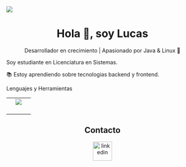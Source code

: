 <img src = "https://user-images.githubusercontent.com/73097560/115834477-dbab4500-a447-11eb-908a-139a6edaec5c.gif">

<div id="user">
  <h1 align="center">Hola 👋, soy Lucas</h1>
  <p align="center">Desarrollador en crecimiento | Apasionado por Java & Linux 🐧</p>
</div>

Soy estudiante en Licenciatura en Sistemas.

📚 Estoy aprendiendo sobre tecnologias backend y frontend.

Lenguajes y Herramientas



<!-- Estadísticas -->
<table align="center">
  <tr>
    <td width="50%" align="center">
      <img src="https://github-readme-stats.vercel.app/api?username=ArayaLucas97&theme=dark&show_icons=true&count_private=true" />
      <br><br>
    </td>
  </tr>
</table>

<!-- Sección de Contacto -->
<h2 align="center">Contacto</h2>
<p align="center">
  <a href="http://www.linkedin.com/in/lucas-araya-a85139220/" target="_blank">
    <img src="https://user-images.githubusercontent.com/88904952/234979284-68c11d7f-1acc-4f0c-ac78-044e1037d7b0.png" alt="linkedin" height="50" width="50" />
  </a>
</p>


